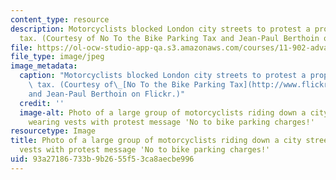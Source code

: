 ```yaml
---
content_type: resource
description: Motorcyclists blocked London city streets to protest a proposed parking
  tax. (Courtesy of No To the Bike Parking Tax and Jean-Paul Berthoin on Flickr.)
file: https://ol-ocw-studio-app-qa.s3.amazonaws.com/courses/11-902-advanced-urban-public-finance-collective-action-and-provisions-of-local-public-goods-spring-2009/93a27186733b9b2655f53ca8aecbe996_11-902s09-th.jpg
file_type: image/jpeg
image_metadata:
  caption: "Motorcyclists blocked London city streets to protest a proposed parking\
    \ tax. (Courtesy of\_[No To the Bike Parking Tax](http://www.flickr.com/photos/notobikeparkingtax/3113208976/)\_\
    and Jean-Paul Berthoin on Flickr.)"
  credit: ''
  image-alt: Photo of a large group of motorcyclists riding down a city street, some
    wearing vests with protest message 'No to bike parking charges!'
resourcetype: Image
title: Photo of a large group of motorcyclists riding down a city street, some wearing
  vests with protest message 'No to bike parking charges!'
uid: 93a27186-733b-9b26-55f5-3ca8aecbe996
---
```

